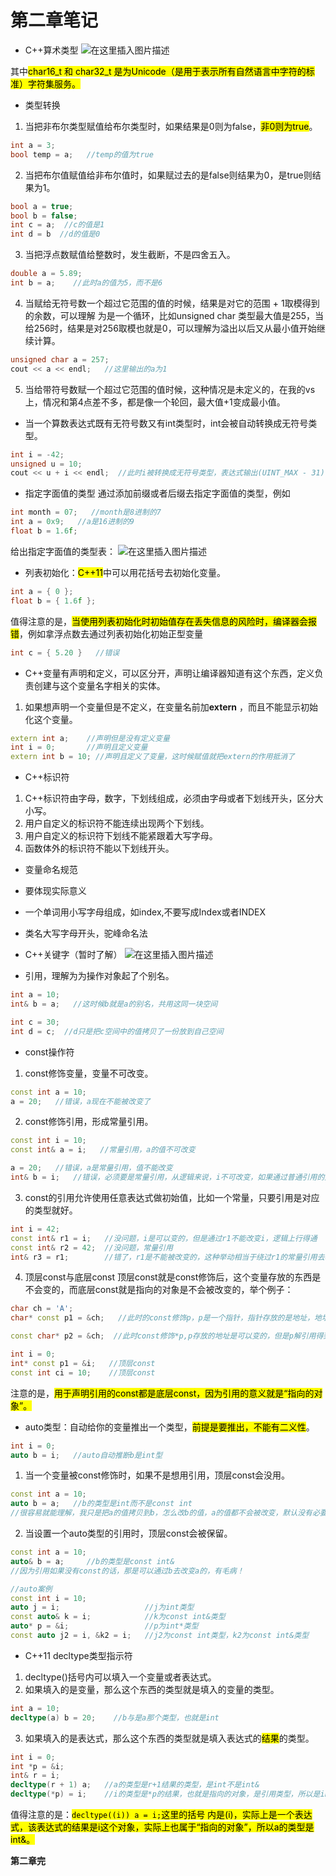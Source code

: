 # 第二章笔记

 - C++算术类型
 ![在这里插入图片描述](https://img-blog.csdnimg.cn/60c4b99c1952452396c14f9c3a8683ba.png?x-oss-process=image/watermark,type_ZmFuZ3poZW5naGVpdGk,shadow_10,text_aHR0cHM6Ly9ibG9nLmNzZG4ubmV0L3FxXzU1NzgzNzQw,size_16,color_FFFFFF,t_70)

其中<mark>char16_t 和 char32_t 是为Unicode（是用于表示所有自然语言中字符的标准）字符集服务。

 - 类型转换
 1. 当把非布尔类型赋值给布尔类型时，如果结果是0则为false，<mark>非0则为true</mark>。

```cpp
int a = 3;
bool temp = a;   //temp的值为true
```

 2. 当把布尔值赋值给非布尔值时，如果赋过去的是false则结果为0，是true则结果为1。


```cpp
bool a = true;
bool b = false;
int c = a;  //c的值是1
int d = b  //d的值是0
```
3. 当把浮点数赋值给整数时，发生截断，不是四舍五入。

```cpp
double a = 5.89;
int b = a;    //此时a的值为5，而不是6
```
4. 当赋给无符号数一个超过它范围的值的时候，结果是对它的范围 + 1取模得到的余数，可以理解 为是一个循环，比如unsigned char 类型最大值是255，当给256时，结果是对256取模也就是0，可以理解为溢出以后又从最小值开始继续计算。

```cpp
unsigned char a = 257;
cout << a << endl;   //这里输出的a为1
```
5. 当给带符号数赋一个超过它范围的值时候，这种情况是未定义的，在我的vs上，情况和第4点差不多，都是像一个轮回，最大值+1变成最小值。

- 当一个算数表达式既有无符号数又有int类型时，int会被自动转换成无符号类型。

```cpp
int i = -42;
unsigned u = 10;
cout << u + i << endl;  //此时i被转换成无符号类型，表达式输出(UINT_MAX - 31)
```
- 指定字面值的类型
通过添加前缀或者后缀去指定字面值的类型，例如

```cpp
int month = 07;   //month是8进制的7
int a = 0x9;   //a是16进制的9
float b = 1.6f;
```
给出指定字面值的类型表：
![在这里插入图片描述](https://img-blog.csdnimg.cn/df469cd54564442f900bbcd8eaa763ef.png?x-oss-process=image/watermark,type_ZmFuZ3poZW5naGVpdGk,shadow_10,text_aHR0cHM6Ly9ibG9nLmNzZG4ubmV0L3FxXzU1NzgzNzQw,size_16,color_FFFFFF,t_70)



- 列表初始化：<mark>C++11</mark>中可以用花括号去初始化变量。

```cpp
int a = { 0 };
float b = { 1.6f };
```
值得注意的是，<mark>当使用列表初始化时初始值存在丢失信息的风险时，编译器会报错</mark>，例如拿浮点数去通过列表初始化初始正型变量

```cpp
int c = { 5.20 }   //错误
```


- C++变量有声明和定义，可以区分开，声明让编译器知道有这个东西，定义负责创建与这个变量名字相关的实体。
1. 如果想声明一个变量但是不定义，在变量名前加**extern** ，而且不能显示初始化这个变量。

```cpp
extern int a;    //声明但是没有定义变量
int i = 0;       //声明且定义变量
extern int b = 10; //声明且定义了变量，这时候赋值就把extern的作用抵消了
```


- C++标识符
1. C++标识符由字母，数字，下划线组成，必须由字母或者下划线开头，区分大小写。
2. 用户自定义的标识符不能连续出现两个下划线。
3. 用户自定义的标识符下划线不能紧跟着大写字母。
4. 函数体外的标识符不能以下划线开头。


 - 变量命名规范
 - 要体现实际意义
 - 一个单词用小写字母组成，如index,不要写成Index或者INDEX
 - 类名大写字母开头，驼峰命名法


 - C++关键字（暂时了解）
 ![在这里插入图片描述](https://img-blog.csdnimg.cn/4741bffb10074690a2c8d24c9fcf438b.png?x-oss-process=image/watermark,type_ZmFuZ3poZW5naGVpdGk,shadow_10,text_aHR0cHM6Ly9ibG9nLmNzZG4ubmV0L3FxXzU1NzgzNzQw,size_16,color_FFFFFF,t_70)

- 引用，理解为为操作对象起了个别名。

```cpp
int a = 10;
int& b = a;   //这时候b就是a的别名，共用这同一块空间

int c = 30;
int d = c;  //d只是把c空间中的值拷贝了一份放到自己空间
```


- const操作符

1. const修饰变量，变量不可改变。

```cpp
const int a = 10;
a = 20;   //错误，a现在不能被改变了
```
2. const修饰引用，形成常量引用。

```cpp
const int i = 10;
const int& a = i;   //常量引用，a的值不可改变

a = 20;   //错误，a是常量引用，值不能改变
int& b = i;   //错误，必须要是常量引用，从逻辑来说，i不可改变，如果通过普通引用的方式又可以把i改变，那么就矛盾了 
```
3. const的引用允许使用任意表达式做初始值，比如一个常量，只要引用是对应的类型就好。

```cpp
int i = 42;
const int& r1 = i;   //没问题，i是可以变的，但是通过r1不能改变i，逻辑上行得通
const int& r2 = 42;  //没问题，常量引用
int& r3 = r1;        //错了，r1是不能被改变的，这种举动相当于绕过r1的常量引用去改变r1，有问题
```

4. 顶层const与底层const
顶层const就是const修饰后，这个变量存放的东西是不会变的，而底层const就是指向的对象是不会被改变的，举个例子：

```cpp
char ch = 'A';
char* const p1 = &ch;   //此时的const修饰p，p是一个指针，指针存放的是地址，地址不能被改变，也就是指针指向不能变,为顶层const

const char* p2 = &ch;  //此时const修饰*p,p存放的地址是可以变的，但是p解引用得到的值是不能被改变的，这就是底层const
```


```cpp
int i = 0;
int* const p1 = &i;   //顶层const
const int ci = 10;    //顶层const
```
注意的是，<mark>用于声明引用的const都是底层const，因为引用的意义就是“指向的对象”。</mark>



- auto类型：自动给你的变量推出一个类型，<mark>前提是要推出，不能有二义性</mark>。

```cpp
int i = 0;
auto b = i;   //auto自动推断b是int型
```
1. 当一个变量被const修饰时，如果不是想用引用，顶层const会没用。

```cpp
const int a = 10;
auto b = a;   //b的类型是int而不是const int
//很容易就能理解，我只是把a的值拷贝到b，怎么改b的值，a的值都不会被改变，默认没有必要上const
```

2. 当设置一个auto类型的引用时，顶层const会被保留。

```cpp
const int a = 10;
auto& b = a;     //b的类型是const int&
//因为引用如果没有const的话，那是可以通过b去改变a的，有毛病！
```

```cpp
//auto案例
const int i = 10;
auto j = i;                   //j为int类型
const auto& k = i;            //k为const int&类型 
auto* p = &i;                 //p为int*类型
const auto j2 = i, &k2 = i;   //j2为const int类型，k2为const int&类型
```


- C++11 decltype类型指示符
1. decltype()括号内可以填入一个变量或者表达式。
2. 如果填入的是变量，那么这个东西的类型就是填入的变量的类型。

```cpp
int a = 10;
decltype(a) b = 20;    //b与是a那个类型，也就是int
```

3. 如果填入的是表达式，那么这个东西的类型就是填入表达式的<mark>结果</mark>的类型。

```cpp
int i = 0;
int *p = &i;
int& r = i;
decltype(r + 1) a;   //a的类型是r+1结果的类型，是int不是int&
decltype(*p) = i;    //i的类型是*p的结果，也就是指向的对象，是引用类型，所以是int&
```
值得注意的是：<mark>`decltype((i)) a = i;`这里的括号 内是(i)，实际上是一个表达式，该表达式的结果是i这个对象，实际上也属于“指向的对象”，所以a的类型是int&。</mark>

**第二章完**

